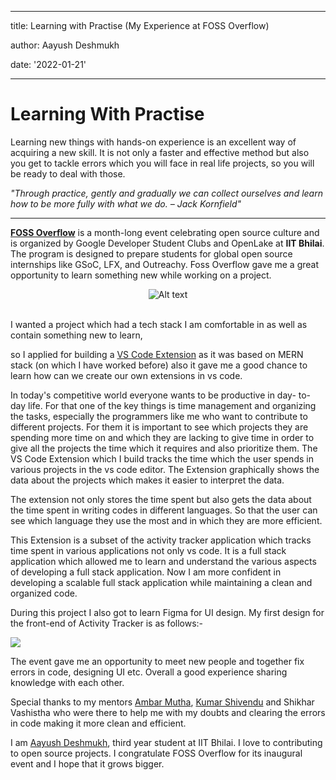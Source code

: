 ﻿---

title: Learning with Practise (My Experience at FOSS Overflow)

author: Aayush Deshmukh

date: '2022-01-21'

---

# Learning With Practise

Learning new things with hands-on experience is an excellent way of acquiring a new skill. It is not only a faster and effective method but also you get to tackle errors which you will face in real life projects, so you will be ready to deal with those.

*"Through practice, gently and gradually we can collect ourselves and learn how to be more fully with what we do. – Jack Kornfield"*

 ---
  
[**FOSS Overflow**](https://fossoverflow.dev/) is a month-long event celebrating open source culture and is organized by Google Developer Student Clubs and OpenLake at **IIT Bhilai**. The program is designed to prepare students for global open source internships like GSoC, LFX, and Outreachy. Foss Overflow gave me a great opportunity to learn something new while working on a project. 

<div align="center">

  

![Alt text](https://fossoverflow.dev/nextimg/%2F_next%2Fstatic%2Fmedia%2Flogo.4bd48c29.png/828/75?url=%2F_next%2Fstatic%2Fmedia%2Flogo.4bd48c29.png&w=828&q=75)

  

</div>

<br/>
I wanted a project which had a tech stack I am comfortable in as well as contain something new to learn, 

so I applied for building a [VS Code Extension](https://github.com/OpenLake/Activity-Tracker/tree/main/packages/vscode-extension) as it was based on MERN stack (on which I have worked before) also it gave me a good chance to learn how can we create our own extensions in vs code.

In today's competitive world everyone wants to be productive in day- to- day life. For that one of the key things is time management and organizing the tasks, especially the programmers like me who want to contribute to different projects. For them it is important to see which projects they are spending more time on and which they are lacking to give time in order to give all the projects the time which it requires and also prioritize them. The VS Code Extension which I build tracks the time which the user spends in various projects in the vs code editor. The Extension graphically shows the data about the projects which makes it easier to interpret the data.

The extension not only stores the time spent but also gets the data about the time spent in writing codes in different languages. So that the user can see which language they use the most and in which they are more efficient.

This Extension is a subset of the activity tracker application which tracks time spent in various applications not only vs code. It is a full stack application which allowed me to learn and understand the various aspects of developing a full stack application. Now I am more confident in developing a scalable full stack application while maintaining a clean and organized code.

During this project I also got to learn Figma for UI design. My first design for the front-end of Activity Tracker is as follows:- 

![](https://lh6.googleusercontent.com/OhVUSmrawchiNkEnZGF2ZQwaIRuWbuc4iA3oZNYGisx9LvGbQfqvVshCorGdlkr4WiywFVl9WcX8dRJYRmnXmKbnbuRBMTEJrJOsol-B5LcdDEvA0oGXjfwqbS-YTcbuC1PXT85_)
<br/>

The event gave me an opportunity to meet new people and together fix errors in code, designing UI etc. Overall a good experience sharing knowledge with each other.

  
Special thanks to my mentors [Ambar Mutha](mailto:ambarm@iitbhilai.ac.in), [Kumar Shivendu](mailto:shivendu@iitbhilai.ac.in) and Shikhar Vashistha who were there to help me with my doubts and clearing the errors in code making it more clean and efficient.

I am [Aayush Deshmukh](https://github.com/Aayushd18), third year student at IIT Bhilai. I love to contributing to open source projects. I congratulate FOSS Overflow for its inaugural event and I hope that it grows bigger.

